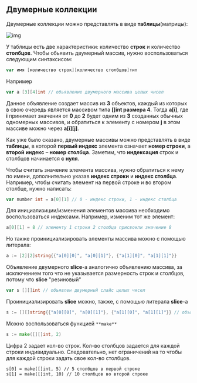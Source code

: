 ## Двумерные коллекции

Двумерные коллекции можно представлять в виде **таблицы**(матрицы):

![img](https://ucarecdn.com/aa04026d-0afa-4825-98a7-d776fee7cbdb/)


У таблицы есть две характеристики: количество **строк** и количество **столбцов**. Чтобы обьявить двумерный массив, нужно воспользоваться следующим синтаксисом:

```go
var имя [количество строк][количество столбцов]тип
```

Например

```go
var a [3][4]int // обьявление двумерного массива целых чисел
```

Данное объявление создает массив из **3** объектов, каждый из которых в свою очередь является массивом типа **[]int размера 4**. Тогда **a[i]**, где **i** принимает значения от **0** до **2** будет одним из **3** созданных обычных одномерных массивов, и обратиться к элементу с номером **j** в этом массиве можно через **a[i][j]**.

Как уже было сказано, двумерные массивы можно представлять в виде **таблицы**, в которой **первый индекс** элемента означает **номер строки**, а **второй индекс** – **номер столбца**. Заметим, что **индексация** строк и столбцов начинается **с** **нуля**.

Чтобы считать значение элемента массива, нужно обратиться к нему по имени, дополнительно указав **индекс строки** и **индекс столбца**. Например, чтобы считать элемент на первой строке и во втором столбце, нужно написать:

```go
var number int = a[0][1] // 0 - индекс строки, 1 - индекс столбца
```

Для инициализиции/изменения элементов массива необходимо воспользоваться индексами. Например, изменим тот же элемент:  

```go
a[0][1] = 8 // элементу 1 строки 2 столбца присвоили значение 8
```

Но также проинициализировать элементы массива можно c помощью литерала:

```go
a := [2][2]string{{"a[0][0]", "a[0][1]"}, {"a[1][0]", "a[1][1]"}}
```

 

Объявление двумерного **slice**-а аналогично объявлению массива, за исключением того что не указывается размерность строк и столбцов, потому что **slice** "резиновый"

```go
var s [][]int // объявлен двумерный слайс целых чисел
```

Проинициализировать **slice** можно, также, с помощью литерала **slice**-а

```go
s := [][]string{{"a[0][0]", "a[0][1]"}, {"a[1][0]", "a[1][1]"}} // объявление с инициализацией двумерного slice-а, размерность строк и столбцов буде выведена автоматически на основании переданных значений
```

Можно воспользоваться функцией `**make**` 

```go
s := make([][]int, 2)
```

Цифра 2 задает кол-во строк. Кол-во столбцов задается для каждой строки индивидуально. Следовательно, нет ограничений на то чтобы для каждой строки задать свое кол-во столбцов.

```
s[0] = make([]int, 5) // 5 столбцов в первой строке
s[1] = make([]int, 10) // 10 столбцов во второй строке
```